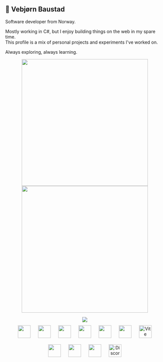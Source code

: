 ## 👋 Vebjørn Baustad

Software developer from Norway.

Mostly working in C#, but I enjoy building things on the web in my spare time.  
This profile is a mix of personal projects and experiments I've worked on.

Always exploring, always learning.


<p align="center">
  <img src="https://github-readme-stats.vercel.app/api?username=vbaustad&show_icons=true&theme=radical" width="400"/>
  <img src="https://github-readme-streak-stats.herokuapp.com?user=vbaustad&theme=radical" width="400"/>
</p>



<div align="center">
  <img src="https://github-readme-stats.vercel.app/api/top-langs/?username=vbaustad&layout=compact&theme=radical" />
</div>


<div align="center">
  <!-- Languages -->
  <img src="https://cdn.jsdelivr.net/gh/devicons/devicon/icons/javascript/javascript-original.svg" width="40px" style="margin: 10px;" />
  <img src="https://cdn.jsdelivr.net/gh/devicons/devicon/icons/typescript/typescript-original.svg" width="40px" style="margin: 10px;" />
  <img src="https://cdn.jsdelivr.net/gh/devicons/devicon/icons/csharp/csharp-original.svg" width="40px" style="margin: 10px;" />
  <img src="https://cdn.jsdelivr.net/gh/devicons/devicon/icons/lua/lua-original.svg" width="40px" style="margin: 10px;" />

  <!-- Web -->
  <img src="https://cdn.jsdelivr.net/gh/devicons/devicon/icons/html5/html5-original.svg" width="40px" style="margin: 10px;" />
  <img src="https://cdn.jsdelivr.net/gh/devicons/devicon/icons/css3/css3-original.svg" width="40px" style="margin: 10px;" />
  <img src="https://vitejs.dev/logo.svg" width="40px" style="margin: 10px;" alt="Vite" />

  <!-- Framework/Libs -->
  <img src="https://cdn.jsdelivr.net/gh/devicons/devicon/icons/react/react-original.svg" width="40px" style="margin: 10px;" />

  <!-- Tools -->
  <img src="https://cdn.jsdelivr.net/gh/devicons/devicon/icons/github/github-original.svg" width="40px" style="margin: 10px;" />
  <img src="https://cdn.jsdelivr.net/gh/devicons/devicon/icons/vscode/vscode-original.svg" width="40px" style="margin: 10px;" />
  
  <!-- Misc -->
  <img src="https://img.icons8.com/color/48/000000/discord-logo.png" width="40px" style="margin: 10px;" alt="Discord" />
</div>



<!--
[![Instagram](https://img.shields.io/badge/Instagram-E4405F?style=for-the-badge&logo=instagram&logoColor=white)](https://instagram.com/yourhandle)
[![Gmail](https://img.shields.io/badge/Gmail-D14836?style=for-the-badge&logo=gmail&logoColor=white)](mailto:yourmail@gmail.com)
[![Website](https://img.shields.io/badge/Website-000000?style=for-the-badge&logo=About.me&logoColor=white)](https://yourwebsite.com)
<--
